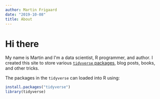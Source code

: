 ```yaml
---
author: Martin Frigaard
date: "2019-10-08"
title: About
---
```


# Hi there

My name is Martin and I'm a data scientist, R programmer, and author. I created
this site to store various 
[`tidyverse` packages](https://www.tidyverse.org/packages/), blog posts, books,
and other tricks.

The packages in the `tidyverse` can loaded into R using: 

```r
install.packages("tidyverse")
library(tidyverse)
```
